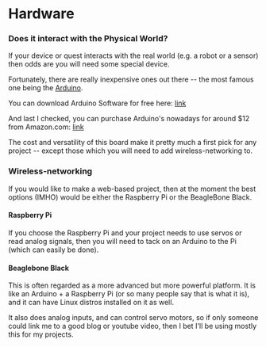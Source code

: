 Hardware
========


### Does it interact with the Physical World?
If your device or quest interacts with the real world (e.g. a robot or a sensor) then odds are you will need some special device.

Fortunately, there are really inexpensive ones out there -- the most famous one being the [Arduino](http://arduino.cc/en/Main/Software).

You can download Arduino Software for free here: [link](http://arduino.cc/en/Main/Software)

And last I checked, you can purchase Arduino's nowadays for around $12 from Amazon.com: [link](http://www.amazon.com/s/ref=a9_sc_1?rh=i%3Aaps%2Ck%3Aarduino&keywords=arduino&ie=UTF8&qid=1382505613)

The cost and versatility of this board make it pretty much a first pick for any project -- except those which you will need to add wireless-networking to.

### Wireless-networking

If you would like to make a web-based project, then at the moment the best options (IMHO) would be either the Raspberry Pi or the BeagleBone Black.

#### Raspberry Pi

If you choose the Raspberry Pi and your project needs to use servos or read analog signals, then you will need to tack on an Arduino to the Pi (which can easily be done).


#### Beaglebone Black

This is often regarded as a more advanced but more powerful platform.  It is like an Arduino + a Raspberry Pi (or so many people say that is what it is), and it can have Linux distros installed on it as well.

It also does analog inputs, and can control servo motors, so if only someone could link me to a good blog or youtube video, then I bet I'll be using mostly this for my projects.


